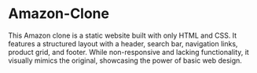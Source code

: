# Amazon-Clone
This Amazon clone is a static website built with only HTML and CSS. It features a structured layout with a header, search bar, navigation links, product grid, and footer. While non-responsive and lacking functionality, it visually mimics the original, showcasing the power of basic web design.
